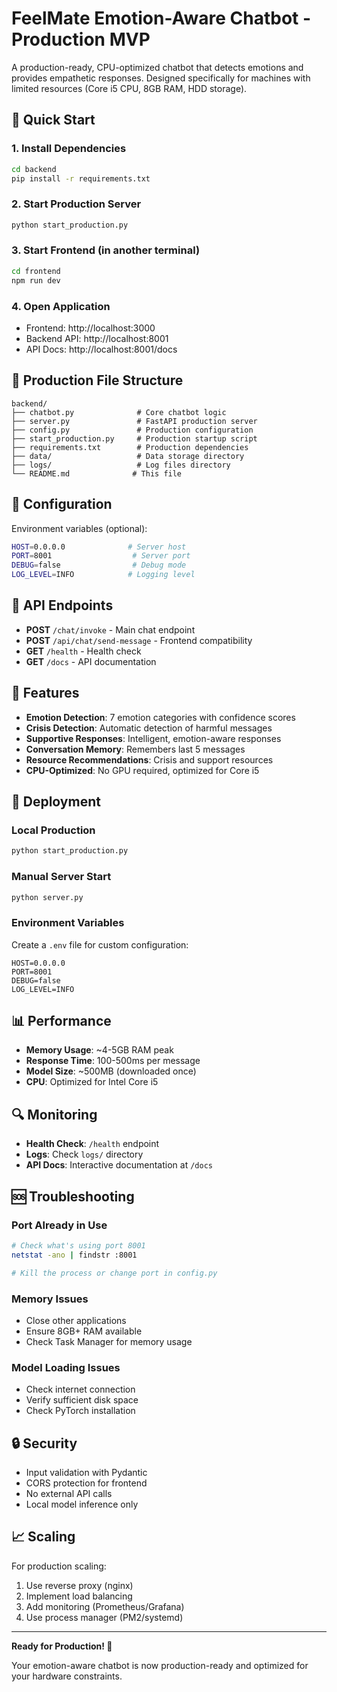 # FeelMate Emotion-Aware Chatbot - Production MVP

A production-ready, CPU-optimized chatbot that detects emotions and provides empathetic responses. Designed specifically for machines with limited resources (Core i5 CPU, 8GB RAM, HDD storage).

## 🚀 Quick Start

### 1. Install Dependencies
```bash
cd backend
pip install -r requirements.txt
```

### 2. Start Production Server
```bash
python start_production.py
```

### 3. Start Frontend (in another terminal)
```bash
cd frontend
npm run dev
```

### 4. Open Application
- Frontend: http://localhost:3000
- Backend API: http://localhost:8001
- API Docs: http://localhost:8001/docs

## 📁 Production File Structure

```
backend/
├── chatbot.py              # Core chatbot logic
├── server.py               # FastAPI production server
├── config.py               # Production configuration
├── start_production.py     # Production startup script
├── requirements.txt        # Production dependencies
├── data/                   # Data storage directory
├── logs/                   # Log files directory
└── README.md              # This file
```

## 🔧 Configuration

Environment variables (optional):
```bash
HOST=0.0.0.0              # Server host
PORT=8001                  # Server port
DEBUG=false                # Debug mode
LOG_LEVEL=INFO            # Logging level
```

## 📡 API Endpoints

- **POST** `/chat/invoke` - Main chat endpoint
- **POST** `/api/chat/send-message` - Frontend compatibility
- **GET** `/health` - Health check
- **GET** `/docs` - API documentation

## 🧠 Features

- **Emotion Detection**: 7 emotion categories with confidence scores
- **Crisis Detection**: Automatic detection of harmful messages
- **Supportive Responses**: Intelligent, emotion-aware responses
- **Conversation Memory**: Remembers last 5 messages
- **Resource Recommendations**: Crisis and support resources
- **CPU-Optimized**: No GPU required, optimized for Core i5

## 🚀 Deployment

### Local Production
```bash
python start_production.py
```

### Manual Server Start
```bash
python server.py
```

### Environment Variables
Create a `.env` file for custom configuration:
```env
HOST=0.0.0.0
PORT=8001
DEBUG=false
LOG_LEVEL=INFO
```

## 📊 Performance

- **Memory Usage**: ~4-5GB RAM peak
- **Response Time**: 100-500ms per message
- **Model Size**: ~500MB (downloaded once)
- **CPU**: Optimized for Intel Core i5

## 🔍 Monitoring

- **Health Check**: `/health` endpoint
- **Logs**: Check `logs/` directory
- **API Docs**: Interactive documentation at `/docs`

## 🆘 Troubleshooting

### Port Already in Use
```bash
# Check what's using port 8001
netstat -ano | findstr :8001

# Kill the process or change port in config.py
```

### Memory Issues
- Close other applications
- Ensure 8GB+ RAM available
- Check Task Manager for memory usage

### Model Loading Issues
- Check internet connection
- Verify sufficient disk space
- Check PyTorch installation

## 🔒 Security

- Input validation with Pydantic
- CORS protection for frontend
- No external API calls
- Local model inference only

## 📈 Scaling

For production scaling:
1. Use reverse proxy (nginx)
2. Implement load balancing
3. Add monitoring (Prometheus/Grafana)
4. Use process manager (PM2/systemd)

---

**Ready for Production! 🚀**

Your emotion-aware chatbot is now production-ready and optimized for your hardware constraints.
